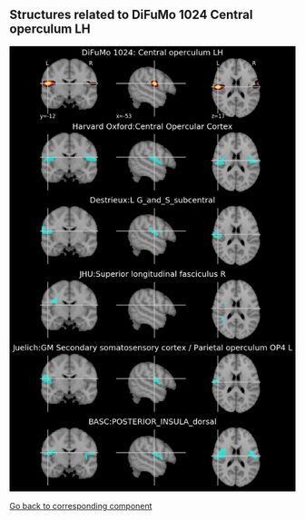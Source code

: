 


## Structures related to DiFuMo 1024 Central operculum LH

![592](592.jpg "Structures related to DiFuMo 1024 Central operculum LH")

[Go back to corresponding component](https://parietal-inria.github.io/DiFuMo/1024/html/592.html)